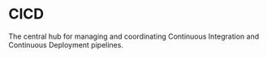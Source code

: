 # CICD
The central hub for managing and coordinating Continuous Integration and Continuous Deployment pipelines.
